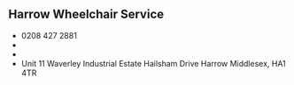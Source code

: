 
## Harrow Wheelchair Service

- <i class="fa fa-phone"></i> 0208 427 2881
- <i class="fa fa-envelope"></i> <a href="mailto:"></a>
- <i class="fa fa-home"></i> []()
- <i class="fa fa-building"></i> Unit 11 Waverley Industrial Estate Hailsham Drive   Harrow Middlesex, HA1 4TR
